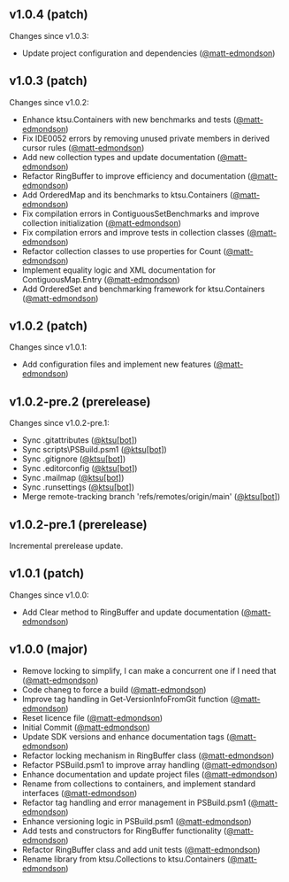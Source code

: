 ## v1.0.4 (patch)

Changes since v1.0.3:

- Update project configuration and dependencies ([@matt-edmondson](https://github.com/matt-edmondson))
## v1.0.3 (patch)

Changes since v1.0.2:

- Enhance ktsu.Containers with new benchmarks and tests ([@matt-edmondson](https://github.com/matt-edmondson))
- Fix IDE0052 errors by removing unused private members in derived cursor rules ([@matt-edmondson](https://github.com/matt-edmondson))
- Add new collection types and update documentation ([@matt-edmondson](https://github.com/matt-edmondson))
- Refactor RingBuffer to improve efficiency and documentation ([@matt-edmondson](https://github.com/matt-edmondson))
- Add OrderedMap and its benchmarks to ktsu.Containers ([@matt-edmondson](https://github.com/matt-edmondson))
- Fix compilation errors in ContiguousSetBenchmarks and improve collection initialization ([@matt-edmondson](https://github.com/matt-edmondson))
- Fix compilation errors and improve tests in collection classes ([@matt-edmondson](https://github.com/matt-edmondson))
- Refactor collection classes to use properties for Count ([@matt-edmondson](https://github.com/matt-edmondson))
- Implement equality logic and XML documentation for ContiguousMap.Entry ([@matt-edmondson](https://github.com/matt-edmondson))
- Add OrderedSet and benchmarking framework for ktsu.Containers ([@matt-edmondson](https://github.com/matt-edmondson))
## v1.0.2 (patch)

Changes since v1.0.1:

- Add configuration files and implement new features ([@matt-edmondson](https://github.com/matt-edmondson))
## v1.0.2-pre.2 (prerelease)

Changes since v1.0.2-pre.1:

- Sync .gitattributes ([@ktsu[bot]](https://github.com/ktsu[bot]))
- Sync scripts\PSBuild.psm1 ([@ktsu[bot]](https://github.com/ktsu[bot]))
- Sync .gitignore ([@ktsu[bot]](https://github.com/ktsu[bot]))
- Sync .editorconfig ([@ktsu[bot]](https://github.com/ktsu[bot]))
- Sync .mailmap ([@ktsu[bot]](https://github.com/ktsu[bot]))
- Sync .runsettings ([@ktsu[bot]](https://github.com/ktsu[bot]))
- Merge remote-tracking branch 'refs/remotes/origin/main' ([@ktsu[bot]](https://github.com/ktsu[bot]))
## v1.0.2-pre.1 (prerelease)

Incremental prerelease update.
## v1.0.1 (patch)

Changes since v1.0.0:

- Add Clear method to RingBuffer and update documentation ([@matt-edmondson](https://github.com/matt-edmondson))
## v1.0.0 (major)

- Remove locking to simplify, I can make a concurrent one if I need that ([@matt-edmondson](https://github.com/matt-edmondson))
- Code chaneg to force a build ([@matt-edmondson](https://github.com/matt-edmondson))
- Improve tag handling in Get-VersionInfoFromGit function ([@matt-edmondson](https://github.com/matt-edmondson))
- Reset licence file ([@matt-edmondson](https://github.com/matt-edmondson))
- Initial Commit ([@matt-edmondson](https://github.com/matt-edmondson))
- Update SDK versions and enhance documentation tags ([@matt-edmondson](https://github.com/matt-edmondson))
- Refactor locking mechanism in RingBuffer class ([@matt-edmondson](https://github.com/matt-edmondson))
- Refactor PSBuild.psm1 to improve array handling ([@matt-edmondson](https://github.com/matt-edmondson))
- Enhance documentation and update project files ([@matt-edmondson](https://github.com/matt-edmondson))
- Rename from collections to containers, and implement standard interfaces ([@matt-edmondson](https://github.com/matt-edmondson))
- Refactor tag handling and error management in PSBuild.psm1 ([@matt-edmondson](https://github.com/matt-edmondson))
- Enhance versioning logic in PSBuild.psm1 ([@matt-edmondson](https://github.com/matt-edmondson))
- Add tests and constructors for RingBuffer functionality ([@matt-edmondson](https://github.com/matt-edmondson))
- Refactor RingBuffer class and add unit tests ([@matt-edmondson](https://github.com/matt-edmondson))
- Rename library from ktsu.Collections to ktsu.Containers ([@matt-edmondson](https://github.com/matt-edmondson))
